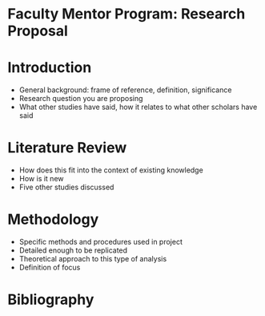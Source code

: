 # Faculty Mentor Program: Research Proposal



# Introduction

- General background: frame of reference, definition, significance
- Research question you are proposing
- What other studies have said, how it relates to what other scholars have said

# Literature Review

- How does this fit into the context of existing knowledge
- How is it new
- Five other studies discussed

# Methodology

- Specific methods and procedures used in project
- Detailed enough to be replicated
- Theoretical approach to this type of analysis
- Definition of focus

# Bibliography

